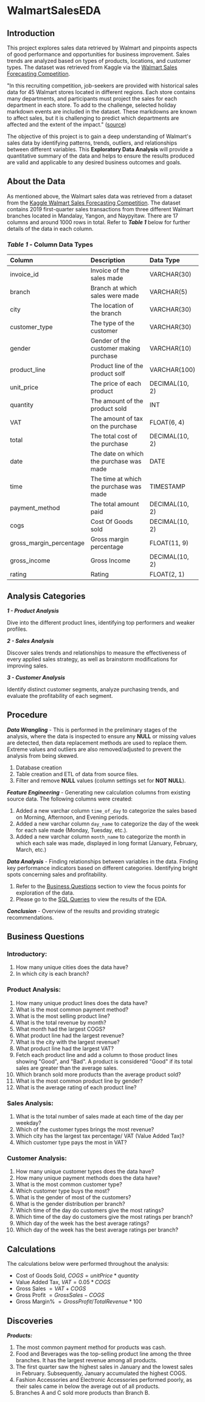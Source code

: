 # WalmartSalesEDA
## Introduction
This project explores sales data retrieved by Walmart and pinpoints aspects of good performance and opportunities for business improvement. Sales trends are analyzed based on types of products, locations, and customer types. The dataset was retrieved from Kaggle via the [Walmart Sales Forecasting Competition](https://www.kaggle.com/c/walmart-recruiting-store-sales-forecasting).

"In this recruiting competition, job-seekers are provided with historical sales data for 45 Walmart stores located in different regions. Each store contains many departments, and participants must project the sales for each department in each store. To add to the challenge, selected holiday markdown events are included in the dataset. These markdowns are known to affect sales, but it is challenging to predict which departments are affected and the extent of the impact." ([source](https://www.kaggle.com/c/walmart-recruiting-store-sales-forecasting))

The objective of this project is to gain a deep understanding of Walmart's sales data by identifying patterns, trends, outliers, and relationships between different variables. This **Exploratory Data Analysis** will provide a quantitative summary of the data and helps to ensure the results produced are valid and applicable to any desired business outcomes and goals.

## About the Data
As mentioned above, the Walmart sales data was retrieved from a dataset from the [Kaggle Walmart Sales Forecasting Competition](https://www.kaggle.com/c/walmart-recruiting-store-sales-forecasting). The dataset contains 2019 first-quarter sales transactions from three different Walmart branches located in Mandalay, Yangon, and Naypyitaw. There are 17 columns and around 1000 rows in total. Refer to ***Table 1*** below for further details of the data in each column.

### *Table 1* - Column Data Types

| Column                  | Description                             | Data Type      |
| :---------------------- | :-------------------------------------- | :------------- |
| invoice_id              | Invoice of the sales made               | VARCHAR(30)    |
| branch                  | Branch at which sales were made         | VARCHAR(5)     |
| city                    | The location of the branch              | VARCHAR(30)    |
| customer_type           | The type of the customer                | VARCHAR(30)    |
| gender                  | Gender of the customer making purchase  | VARCHAR(10)    |
| product_line            | Product line of the product solf        | VARCHAR(100)   |
| unit_price              | The price of each product               | DECIMAL(10, 2) |
| quantity                | The amount of the product sold          | INT            |
| VAT                 | The amount of tax on the purchase       | FLOAT(6, 4)    |
| total                   | The total cost of the purchase          | DECIMAL(10, 2) |
| date                    | The date on which the purchase was made | DATE           |
| time                    | The time at which the purchase was made | TIMESTAMP      |
| payment_method                 | The total amount paid                   | DECIMAL(10, 2) |
| cogs                    | Cost Of Goods sold                      | DECIMAL(10, 2) |
| gross_margin_percentage | Gross margin percentage                 | FLOAT(11, 9)   |
| gross_income            | Gross Income                            | DECIMAL(10, 2) |
| rating                  | Rating                                  | FLOAT(2, 1)    |

## Analysis Categories
***1 - Product Analysis***

Dive into the different product lines, identifying top performers and weaker profiles.

***2 - Sales Analysis***

Discover sales trends and relationships to measure the effectiveness of every applied sales strategy, as well as brainstorm modifications for improving sales.

***3 - Customer Analysis***

Identify distinct customer segments, analyze purchasing trends, and evaluate the profitability of each segment.

## Procedure
***Data Wrangling*** - This is performed in the preliminary stages of the analysis, where the data is inspected to ensure any **NULL** or missing values are detected, then data replacement methods are used to replace them. Extreme values and outliers are also removed/adjusted to prevent the analysis from being skewed.
1. Database creation
2. Table creation and ETL of data from source files.
3. Filter and remove **NULL** values (column settings set for **NOT NULL**).

***Feature Engineering*** - Generating new calculation columns from existing source data. The following columns were created:
1. Added a new varchar column `time_of_day` to categorize the sales based on Morning, Afternoon, and Evening periods.
2. Added a new varchar column `day_name` to categorize the day of the week for each sale made (Monday, Tuesday, etc.).
3. Added a new varchar column `month_name` to categorize the month in which each sale was made, displayed in long format (January, February, March, etc.)

***Data Analysis*** - Finding relationships between variables in the data. Finding key performance indicators based on different categories. Identifying bright spots concerning sales and profitability.
1. Refer to the [Business Questions](##business-questions) section to view the focus points for exploration of the data.
2. Please go to the [SQL Queries](project_queries.sql) to view the results of the EDA.

***Conclusion*** - Overview of the results and providing strategic recommendations.

## Business Questions
### Introductory:
1. How many unique cities does the data have?
2. In which city is each branch?
### Product Analysis:
1. How many unique product lines does the data have?
2. What is the most common payment method?
3. What is the most selling product line?
4. What is the total revenue by month?
5. What month had the largest COGS?
6. What product line had the largest revenue?
7. What is the city with the largest revenue?
8. What product line had the largest VAT?
9. Fetch each product line and add a column to those product lines showing "Good", and "Bad". A product is considered "Good" if its total sales are greater than the average sales.
10. Which branch sold more products than the average product sold?
11. What is the most common product line by gender?
12. What is the average rating of each product line?
### Sales Analysis:
1. What is the total number of sales made at each time of the day per weekday?
2. Which of the customer types brings the most revenue?
3. Which city has the largest tax percentage/ VAT (Value Added Tax)?
4. Which customer type pays the most in VAT?
### Customer Analysis:
1. How many unique customer types does the data have?
2. How many unique payment methods does the data have?
3. What is the most common customer type?
4. Which customer type buys the most?
5. What is the gender of most of the customers?
6. What is the gender distribution per branch?
7. Which time of the day do customers give the most ratings?
8. Which time of the day do customers give the most ratings per branch?
9. Which day of the week has the best average ratings?
10. Which day of the week has the best average ratings per branch?

## Calculations
The calculations below were performed throughout the analysis:
- Cost of Goods Sold, $COGS = unitPrice*quantity$
- Value Added Tax, $VAT = 0.05*COGS$
- Gross Sales $= VAT + COGS$
- Gross Profit $= Gross Sales - COGS$
- Gross Margin% $= GrossProfit / TotalRevenue * 100$

## Discoveries

***Products:***
1. The most common payment method for products was cash.
2. Food and Beverages was the top-selling product line among the three branches. It has the largest revenue among all products.
3. The first quarter saw the highest sales in January and the lowest sales in February. Subsequently, January accumulated the highest COGS.
4. Fashion Accessories and Electronic Accessories performed poorly, as their sales came in below the average out of all products.
5. Branches A and C sold more products than Branch B.












